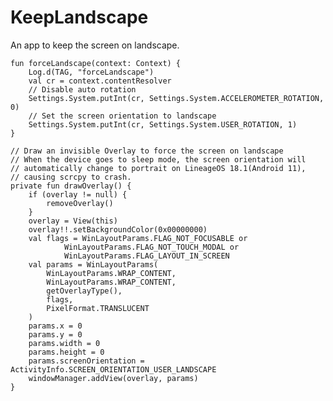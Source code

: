 # KeepLandscape

An app to keep the screen on landscape.

    fun forceLandscape(context: Context) {
        Log.d(TAG, "forceLandscape")
        val cr = context.contentResolver
        // Disable auto rotation
        Settings.System.putInt(cr, Settings.System.ACCELEROMETER_ROTATION, 0)
        // Set the screen orientation to landscape
        Settings.System.putInt(cr, Settings.System.USER_ROTATION, 1)
    }

    // Draw an invisible Overlay to force the screen on landscape
    // When the device goes to sleep mode, the screen orientation will
    // automatically change to portrait on LineageOS 18.1(Android 11),
    // causing scrcpy to crash.
    private fun drawOverlay() {
        if (overlay != null) {
            removeOverlay()
        }
        overlay = View(this)
        overlay!!.setBackgroundColor(0x00000000)
        val flags = WinLayoutParams.FLAG_NOT_FOCUSABLE or
                WinLayoutParams.FLAG_NOT_TOUCH_MODAL or
                WinLayoutParams.FLAG_LAYOUT_IN_SCREEN
        val params = WinLayoutParams(
            WinLayoutParams.WRAP_CONTENT,
            WinLayoutParams.WRAP_CONTENT,
            getOverlayType(),
            flags,
            PixelFormat.TRANSLUCENT
        )
        params.x = 0
        params.y = 0
        params.width = 0
        params.height = 0
        params.screenOrientation = ActivityInfo.SCREEN_ORIENTATION_USER_LANDSCAPE
        windowManager.addView(overlay, params)
    }
